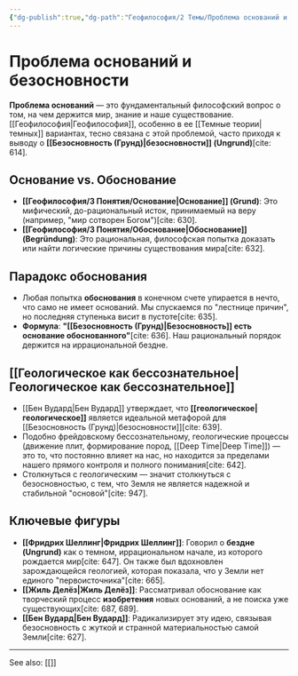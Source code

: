 ```yaml
---
{"dg-publish":true,"dg-path":"Геофилософия/2 Темы/Проблема оснований и безосновности","permalink":"/geofilosofiya/2-temy/problema-osnovanij-i-bezosnovnosti/"}
---
```



# Проблема оснований и безосновности

**Проблема оснований** — это фундаментальный философский вопрос о том, на чем держится мир, знание и наше существование. [[Геофилософия\|Геофилософия]], особенно в ее [[Темные теории\|темных]] вариантах, тесно связана с этой проблемой, часто приходя к выводу о **[[Безосновность (Грунд)\|безосновности]] (Ungrund)**[cite: 614].

## Основание vs. Обоснование
- **[[Геофилософия/3 Понятия/Основание\|Основание]] (Grund)**: Это мифический, до-рациональный исток, принимаемый на веру (например, "мир сотворен Богом")[cite: 630].
- **[[Геофилософия/3 Понятия/Обоснование\|Обоснование]] (Begründung)**: Это рациональная, философская попытка доказать или найти логические причины существования мира[cite: 632].

## Парадокс обоснования
- Любая попытка **обоснования** в конечном счете упирается в нечто, что само не имеет оснований. Мы спускаемся по "лестнице причин", но последняя ступенька висит в пустоте[cite: 635].
- **Формула**: **"[[Безосновность (Грунд)\|Безосновность]] есть основание обоснованного"**[cite: 636]. Наш рациональный порядок держится на иррациональной бездне.

## [[Геологическое как бессознательное\|Геологическое как бессознательное]]
- [[Бен Вудард\|Бен Вудард]] утверждает, что **[[геологическое\|геологическое]]** является идеальной метафорой для [[Безосновность (Грунд)\|безосновности]][cite: 639].
- Подобно фрейдовскому бессознательному, геологические процессы (движение плит, формирование пород, [[Deep Time\|Deep Time]]) — это то, что постоянно влияет на нас, но находится за пределами нашего прямого контроля и полного понимания[cite: 642].
- Столкнуться с геологическим — значит столкнуться с безосновностью, с тем, что Земля не является надежной и стабильной "основой"[cite: 947].

## Ключевые фигуры
- **[[Фридрих Шеллинг\|Фридрих Шеллинг]]**: Говорил о **бездне (Ungrund)** как о темном, иррациональном начале, из которого рождается мир[cite: 647]. Он также был вдохновлен зарождающейся геологией, которая показала, что у Земли нет единого "первоисточника"[cite: 665].
- **[[Жиль Делёз\|Жиль Делёз]]**: Рассматривал обоснование как творческий процесс **изобретения** новых оснований, а не поиска уже существующих[cite: 687, 689].
- **[[Бен Вудард\|Бен Вудард]]**: Радикализирует эту идею, связывая безосновность с жуткой и странной материальностью самой Земли[cite: 627].





---
See also:
[[]]
